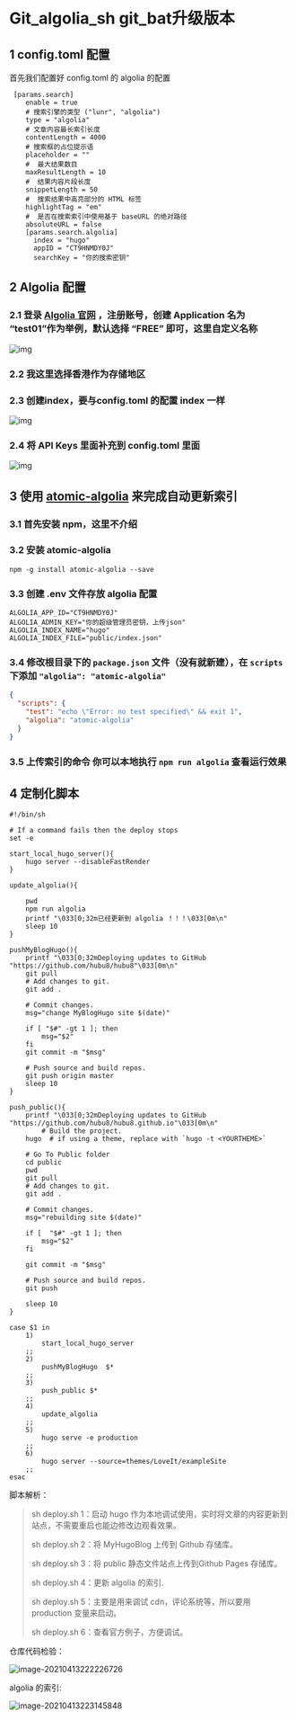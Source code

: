 # Git_algolia_sh git_bat升级版本


<!--more-->

## 1 config.toml 配置

首先我们配置好 config.toml 的 algolia 的配置

```
 [params.search]
    enable = true
    # 搜索引擎的类型 ("lunr", "algolia")
    type = "algolia"
    # 文章内容最长索引长度
    contentLength = 4000
    # 搜索框的占位提示语
    placeholder = ""
    #  最大结果数目
    maxResultLength = 10
    #  结果内容片段长度
    snippetLength = 50
    #  搜索结果中高亮部分的 HTML 标签
    highlightTag = "em"
    #  是否在搜索索引中使用基于 baseURL 的绝对路径
    absoluteURL = false
    [params.search.algolia]
      index = "hugo"
      appID = "CT9HNMDY0J"
      searchKey = "你的搜索密钥"
```

## 2 Algolia 配置

### 2.1 登录 [Algolia 官网](https://www.algolia.com/) ，注册账号，创建 Application 名为 “test01”作为举例，默认选择 “FREE” 即可，这里自定义名称

![img](/common_images/image-20200627215434095.png)

### 2.2 我这里选择香港作为存储地区

### 2.3 创建index，要与config.toml 的配置 index 一样

![img](/common_images/image-20200627220936376.png)

### 2.4 将 API Keys 里面补充到 config.toml 里面

![img](/common_images/image-20200627221400836.png)

## 3 使用 [atomic-algolia](https://github.com/chrisdmacrae/atomic-algolia) 来完成自动更新索引

### 3.1 首先安装 npm，这里不介绍

### 3.2 安装 atomic-algolia

```shell
npm -g install atomic-algolia --save
```

### 3.3 创建 .env 文件存放 algolia 配置

```
ALGOLIA_APP_ID="CT9HNMDY0J"
ALGOLIA_ADMIN_KEY="你的超级管理员密钥，上传json"
ALGOLIA_INDEX_NAME="hugo"
ALGOLIA_INDEX_FILE="public/index.json"
```

### 3.4 修改根目录下的 `package.json` 文件（没有就新建），在 `scripts` 下添加 `"algolia": "atomic-algolia"`

```json
{
  "scripts": {
    "test": "echo \"Error: no test specified\" && exit 1",
    "algolia": "atomic-algolia"
  }
}

```

### 3.5 上传索引的命令 你可以本地执行 `npm run algolia` 查看运行效果

## 4 定制化脚本

```shell
#!/bin/sh

# If a command fails then the deploy stops
set -e

start_local_hugo_server(){
	hugo server --disableFastRender
}

update_algolia(){

	pwd	
	npm run algolia
	printf "\033[0;32m已经更新到 algolia ！！！\033[0m\n"
	sleep 10
}

pushMyBlogHugo(){
	printf "\033[0;32mDeploying updates to GitHub "https://github.com/hubu8/hubu8"\033[0m\n"
	git pull
	# Add changes to git.
	git add .

	# Commit changes.
	msg="change MyBlogHugo site $(date)"

	if [ "$#" -gt 1 ]; then
		msg="$2"
	fi
	git commit -m "$msg"

	# Push source and build repos.
	git push origin master
	sleep 10
}

push_public(){
	printf "\033[0;32mDeploying updates to GitHub "https://github.com/hubu8/hubu8.github.io"\033[0m\n"
		# Build the project.
	hugo  # if using a theme, replace with `hugo -t <YOURTHEME>`

	# Go To Public folder
	cd public
	pwd
	git pull
	# Add changes to git.
	git add .
	
	# Commit changes.
	msg="rebuilding site $(date)"

	if [  "$#" -gt 1 ]; then
		msg="$2"
	fi

	git commit -m "$msg"

	# Push source and build repos.
	git push 

	sleep 10
}

case $1 in
	1)
		start_local_hugo_server
    ;;
	2)
		pushMyBlogHugo	$*	
    ;;
    3)
		push_public $*		
    ;;
	4)
		update_algolia		
    ;;
	5)
		hugo serve -e production
	;;
	6)
		hugo server --source=themes/LoveIt/exampleSite
	;;
esac

```

脚本解析：

> sh deploy.sh 1：启动 hugo 作为本地调试使用，实时将文章的内容更新到站点，不需要重启也能边修改边观看效果。
>
> sh deploy.sh 2：将 MyHugoBlog 上传到 Github 存储库。
>
> sh deploy.sh 3：将 public 静态文件站点上传到Github Pages 存储库。
>
> sh deploy.sh 4：更新 algolia 的索引.
>
> sh deploy.sh 5：主要是用来调试 cdn，评论系统等，所以要用 production 变量来启动。
>
> sh deploy.sh 6：查看官方例子，方便调试。



仓库代码检验：

![image-20210413222226726](/common_images/image-20210413222226726.png)

 algolia 的索引:

![image-20210413223145848](/common_images/image-20210413223145848.png)

